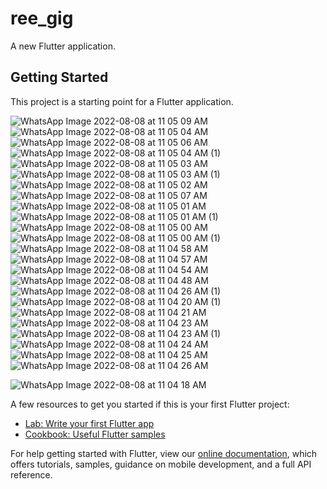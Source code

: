 # ree_gig

A new Flutter application.

## Getting Started

This project is a starting point for a Flutter application.


![WhatsApp Image 2022-08-08 at 11 05 09 AM](https://user-images.githubusercontent.com/98159141/183351266-2ff090c7-59d8-4cbf-88ef-13e669447f6f.jpeg)
![WhatsApp Image 2022-08-08 at 11 05 04 AM](https://user-images.githubusercontent.com/98159141/183351283-85f7b219-ba3a-40f4-9397-de88bf11170c.jpeg)
![WhatsApp Image 2022-08-08 at 11 05 06 AM](https://user-images.githubusercontent.com/98159141/183351286-b910c2f1-170b-4862-bec8-86de6d3ff470.jpeg)
![WhatsApp Image 2022-08-08 at 11 05 04 AM (1)](https://user-images.githubusercontent.com/98159141/183351294-1605d2ae-5e19-47ec-be14-717164d8398e.jpeg)
![WhatsApp Image 2022-08-08 at 11 05 03 AM](https://user-images.githubusercontent.com/98159141/183351317-70b3b6d1-7765-4bec-b97e-62a5c8675e40.jpeg)
![WhatsApp Image 2022-08-08 at 11 05 03 AM (1)](https://user-images.githubusercontent.com/98159141/183351319-54aaee15-4e46-426c-a039-a9ec1903689d.jpeg)
![WhatsApp Image 2022-08-08 at 11 05 02 AM](https://user-images.githubusercontent.com/98159141/183351332-b296da7d-299f-4fc6-8f87-2de407ca27a8.jpeg)
![WhatsApp Image 2022-08-08 at 11 05 07 AM](https://user-images.githubusercontent.com/98159141/183351707-3310f833-d02b-4ce1-b8a6-fc467577f081.jpeg)
![WhatsApp Image 2022-08-08 at 11 05 01 AM](https://user-images.githubusercontent.com/98159141/183351719-91f6b082-fc89-4b4e-906c-2c0594f3bd1b.jpeg)
![WhatsApp Image 2022-08-08 at 11 05 01 AM (1)](https://user-images.githubusercontent.com/98159141/183351724-b8dc904e-733f-4ee1-a22d-1d01f49ad79e.jpeg)
![WhatsApp Image 2022-08-08 at 11 05 00 AM](https://user-images.githubusercontent.com/98159141/183351731-cdde214e-3611-4e16-a42a-317a9f9825a7.jpeg)
![WhatsApp Image 2022-08-08 at 11 05 00 AM (1)](https://user-images.githubusercontent.com/98159141/183351746-0c837d73-5b39-4a4f-a8cf-1ecc805fe635.jpeg)
![WhatsApp Image 2022-08-08 at 11 04 58 AM](https://user-images.githubusercontent.com/98159141/183351752-da551b7c-f4d1-4158-a11b-4582d261a36f.jpeg)
![WhatsApp Image 2022-08-08 at 11 04 57 AM](https://user-images.githubusercontent.com/98159141/183351774-7eb3928b-1fd5-4b75-a1cb-476660ed12d2.jpeg)
![WhatsApp Image 2022-08-08 at 11 04 54 AM](https://user-images.githubusercontent.com/98159141/183351787-f1730041-40f7-4d4e-8c87-5ed2a2dc000f.jpeg)
![WhatsApp Image 2022-08-08 at 11 04 48 AM](https://user-images.githubusercontent.com/98159141/183351805-282fc25b-0d2b-4ed9-9877-5a232d7f038f.jpeg)
![WhatsApp Image 2022-08-08 at 11 04 26 AM (1)](https://user-images.githubusercontent.com/98159141/183351838-11724376-7345-4b46-af4c-5643063de4ff.jpeg)
![WhatsApp Image 2022-08-08 at 11 04 20 AM (1)](https://user-images.githubusercontent.com/98159141/183351901-9d8a81a1-e49a-4dd4-83d2-0bedfdb22e84.jpeg)
![WhatsApp Image 2022-08-08 at 11 04 21 AM](https://user-images.githubusercontent.com/98159141/183351902-19f789e9-cdfb-47d2-9560-602200f08170.jpeg)
![WhatsApp Image 2022-08-08 at 11 04 23 AM](https://user-images.githubusercontent.com/98159141/183351916-42736e27-36de-49a7-ae07-1ce9516841e3.jpeg)
![WhatsApp Image 2022-08-08 at 11 04 23 AM (1)](https://user-images.githubusercontent.com/98159141/183351929-1214778c-98a8-47a6-aeb2-e27972f4da7f.jpeg)
![WhatsApp Image 2022-08-08 at 11 04 24 AM](https://user-images.githubusercontent.com/98159141/183351940-d7fc7df3-888f-413f-a5d2-e1f6ba353d61.jpeg)
![WhatsApp Image 2022-08-08 at 11 04 25 AM](https://user-images.githubusercontent.com/98159141/183351948-06aa63eb-d03e-461e-84db-c00bf9834c1d.jpeg)
![WhatsApp Image 2022-08-08 at 11 04 26 AM](https://user-images.githubusercontent.com/98159141/183351983-7d870e87-769c-4dc8-9899-6a00c0e61170.jpeg)

![WhatsApp Image 2022-08-08 at 11 04 18 AM](https://user-images.githubusercontent.com/98159141/183352191-1b61ea67-b780-4607-b933-8b0d6fbd0d92.jpeg)



A few resources to get you started if this is your first Flutter project:

- [Lab: Write your first Flutter app](https://flutter.dev/docs/get-started/codelab)
- [Cookbook: Useful Flutter samples](https://flutter.dev/docs/cookbook)

For help getting started with Flutter, view our
[online documentation](https://flutter.dev/docs), which offers tutorials,
samples, guidance on mobile development, and a full API reference.
